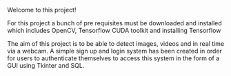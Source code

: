 Welcome to this project!

For this project a bunch of pre requisites must be downloaded and installed which includes OpenCV, Tensorflow CUDA toolkit and installing Tensorflow

The aim of this project is to be able to detect images, videos and in real time via a webcam. A simple sign up and login system has been created in order for users to authenticate themselves to access this system in the form of a GUI using Tkinter and SQL.


